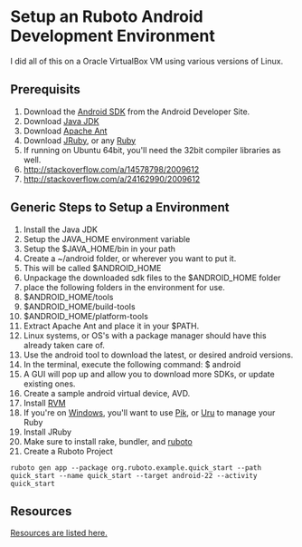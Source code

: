 # Setup an Ruboto Android Development Environment

I did all of this on a Oracle VirtualBox VM using various versions of Linux.

## Prerequisits  

1. Download the [Android SDK](http://developer.android.com/sdk/index.html) from the Android Developer Site.
2. Download [Java JDK](http://www.oracle.com/technetwork/java/javase/downloads/index.html)
3. Download [Apache Ant](http://ant.apache.org/)
4. Download [JRuby](http://jruby.org/), or any [Ruby](https://www.ruby-lang.org/en/)
5. If running on Ubuntu 64bit, you'll need the 32bit compiler libraries as well.
  1. http://stackoverflow.com/a/14578798/2009612
  2. http://stackoverflow.com/a/24162990/2009612

## Generic Steps to Setup a Environment

1. Install the Java JDK
  1. Setup the JAVA_HOME environment variable
  2. Setup the $JAVA_HOME/bin in your path
2. Create a ~/android folder, or wherever you want to put it.
  1. This will be called $ANDROID_HOME
3. Unpackage the downloaded sdk files to the $ANDROID_HOME folder
4. place the following folders in the environment for use.
  1. $ANDROID_HOME/tools
  2. $ANDROID_HOME/build-tools
  3. $ANDROID_HOME/platform-tools
5. Extract Apache Ant and place it in your $PATH.
  1. Linux systems, or OS's with a package manager should have this already taken care of.  
6. Use the android tool to download the latest, or desired android versions.
  1. In the terminal, execute the following command: $ android
  2. A GUI will pop up and allow you to download more SDKs, or update existing ones.
7. Create a sample android virtual device, AVD.
8. Install [RVM](https://rvm.io/)
  1. If you're on [Windows](Setup_On_Windows.md), you'll want to use [Pik](https://github.com/vertiginous/pik), or [Uru](https://bitbucket.org/jonforums/uru) to manage your Ruby
9. Install JRuby
10. Make sure to install rake, bundler, and [ruboto](https://github.com/ruboto/ruboto)
11. Create a Ruboto Project
```
ruboto gen app --package org.ruboto.example.quick_start --path quick_start --name quick_start --target android-22 --activity quick_start
```

## Resources

[Resources are listed here.](Resource_Links.md)
